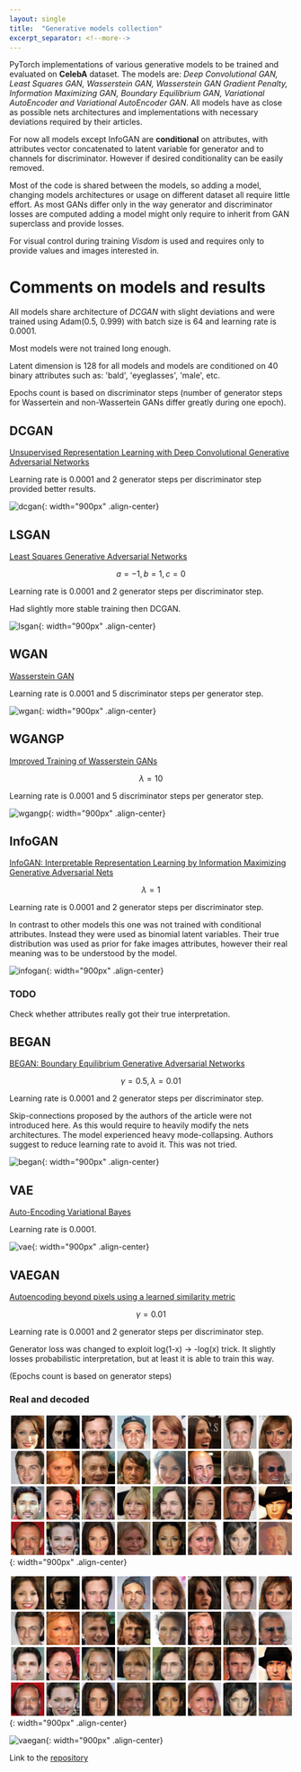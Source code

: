 ```yaml
---
layout: single
title:  "Generative models collection"
excerpt_separator: <!--more-->
---
```


PyTorch implementations of various generative models to be trained and evaluated on **CelebA** dataset. The models are: *Deep Convolutional GAN, Least Squares GAN,
Wasserstein GAN, Wasserstein GAN Gradient Penalty, Information Maximizing GAN, Boundary Equilibrium GAN, Variational AutoEncoder and Variational AutoEncoder GAN*.
All models have as close as possible nets architectures and implementations with necessary deviations required by their articles.

<!--more-->

For now all models except InfoGAN are **conditional** on attributes, with attributes vector concatenated to latent variable for generator and to
channels for discriminator. However if desired conditionality can be easily removed.

Most of the code is shared between the models, so adding a model, changing models architectures or usage on different dataset all require little effort.
As most GANs differ only in the way generator and discriminator losses are computed adding a model might only require to inherit from GAN superclass and provide losses.

For visual control during training *Visdom* is used and requires only to provide values and images interested in.

# Comments on models and results
All models share architecture of *DCGAN* with slight deviations and were trained using Adam(0.5, 0.999) with batch size is 64 and learning rate is 0.0001.

Most models were not trained long enough.

Latent dimension is 128 for all models and models are conditioned on 40 binary attributes such as: 'bald', 'eyeglasses', 'male', etc.

Epochs count is based on discriminator steps (number of generator steps for Wassertein and non-Wassertein GANs differ greatly during one epoch).

## DCGAN
[Unsupervised Representation Learning with Deep Convolutional Generative Adversarial Networks](https://arxiv.org/abs/1511.06434)

Learning rate is 0.0001 and 2 generator steps per discriminator step provided better results.

![dcgan](/assets/gans/dcgan.gif){: width="900px" .align-center}

## LSGAN
[Least Squares Generative Adversarial Networks](https://arxiv.org/abs/1611.04076)

$$ a = -1, b = 1, c = 0 $$

Learning rate is 0.0001 and 2 generator steps per discriminator step.

Had slightly more stable training then DCGAN.

![lsgan](/assets/gans/lsgan.gif){: width="900px" .align-center}

## WGAN
[Wasserstein GAN](https://arxiv.org/abs/1701.07875)

Learning rate is 0.0001 and 5 discriminator steps per generator step.

![wgan](/assets/gans/wgan.gif){: width="900px" .align-center}

## WGANGP
[Improved Training of Wasserstein GANs](https://arxiv.org/abs/1704.00028)

$$ \lambda = 10 $$

Learning rate is 0.0001 and 5 discriminator steps per generator step.

![wgangp](/assets/gans/wgangp.gif){: width="900px" .align-center}

## InfoGAN
[InfoGAN: Interpretable Representation Learning by Information Maximizing Generative Adversarial Nets](https://arxiv.org/abs/1606.03657)

$$ \lambda = 1 $$

Learning rate is 0.0001 and 2 generator steps per discriminator step.

In contrast to other models this one was not trained with conditional attributes. Instead they were used as binomial latent variables. Their true distribution was used as prior for fake images attributes, however their real meaning was to be understood by the model.

![infogan](/assets/gans/infogan.gif){: width="900px" .align-center}

### TODO
Check whether attributes really got their true interpretation.

## BEGAN
[BEGAN: Boundary Equilibrium Generative Adversarial Networks](https://arxiv.org/abs/1703.10717)

$$ \gamma=0.5, \lambda=0.01 $$

Learning rate is 0.0001 and 2 generator steps per discriminator step.

Skip-connections proposed by the authors of the article were not introduced here. As this would require to heavily modify the nets architectures.
The model experienced heavy mode-collapsing. Authors suggest to reduce learning rate to avoid it. This was not tried.

![began](/assets/gans/began.gif){: width="900px" .align-center}


## VAE
[Auto-Encoding Variational Bayes](https://arxiv.org/abs/1312.6114)

Learning rate is 0.0001.

![vae](/assets/gans/vae.gif){: width="900px" .align-center}


## VAEGAN
[Autoencoding beyond pixels using a learned similarity metric](https://arxiv.org/abs/1512.09300)

$$ \gamma=0.01 $$

Learning rate is 0.0001 and 2 generator steps per discriminator step.

Generator loss was changed to exploit log(1-x) -> -log(x) trick. It slightly losses probabilistic interpretation,
but at least it is able to train this way.

(Epochs count is based on generator steps)


### Real and decoded

![vaegan-real](/assets/gans/vaegan-real.png){: width="900px" .align-center}

![vaegan-decoded](/assets/gans/vaegan-decoded.png){: width="900px" .align-center}

![vaegan](/assets/gans/vaegan.gif){: width="900px" .align-center}


Link to the [repository](https://github.com/msurtsukov/generative-models-collection)
